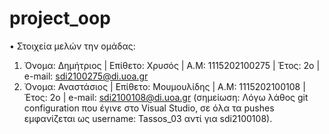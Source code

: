 # project_oop

• Στοιχεία μελών την ομάδας:

1) Όνομα: Δημήτριος | Επίθετο: Χρυσός | Α.Μ: 1115202100275 | Έτος: 2ο | e-mail: sdi2100275@di.uoa.gr
2) Όνομα: Αναστάσιος | Επίθετο: Μουμουλίδης | Α.Μ: 1115202100108 | Έτος: 2ο | e-mail: sdi2100108@di.uoa.gr 
(σημείωση: Λόγω λάθος git configuration που έγινε στο Visual Studio, σε όλα τα pushes 
εμφανίζεται ως username: Tassos_03 αντί για sdi2100108).
